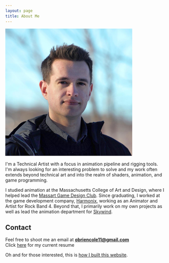 ```yaml
---
layout: page
title: About Me
---
```

<img src="/blog/assets/about/newProfile2017_compressed.jpg" alt="ProfilePic" style="width: 400px;"/>

I'm a Technical Artist with a focus in animation pipeline and rigging tools. I'm always looking for an interesting problem to solve and my work often extends beyond technical art and into the realm of shaders, animation, and game programming.

I studied animation at the Massachusetts College of Art and Design, where I helped lead the [Massart Game Design Club](https://www.facebook.com/groups/Massart.GDC/). Since graduating, I worked at the game development company, [Harmonix](http://www.harmonixmusic.com/), working as an Animator and Artist for Rock Band 4. Beyond that, I primarily work on my own projects as well as lead the animation department for [Skywind](https://www.youtube.com/watch?v=PewuaPKnhnc).




## Contact

Feel free to shoot me an email at **obriencole11@gmail.com** <br/>
Click [here](/blog/assets/about/resume.pdf) for my current resume

Oh and for those interested, this is [how I built this website](/2017/07/31/how_i_built_this_website).


